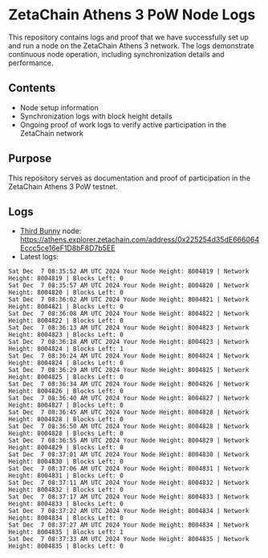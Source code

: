 # ZetaChain Athens 3 PoW Node Logs
This repository contains logs and proof that we have successfully set up and run a node on the ZetaChain Athens 3 network. The logs demonstrate continuous node operation, including synchronization details and performance.

## Contents
- Node setup information
- Synchronization logs with block height details
- Ongoing proof of work logs to verify active participation in the ZetaChain network

## Purpose
This repository serves as documentation and proof of participation in the ZetaChain Athens 3 PoW testnet.

## Logs

- [Third Bunny](https://thirdbunny.xyz/) node: https://athens.explorer.zetachain.com/address/0x225254d35dE666064Eccc5ce16eF1D8bF8D7b5EE
- Latest logs:
```
Sat Dec  7 08:35:52 AM UTC 2024 Your Node Height: 8004819 | Network Height: 8004819 | Blocks Left: 0
Sat Dec  7 08:35:57 AM UTC 2024 Your Node Height: 8004820 | Network Height: 8004820 | Blocks Left: 0
Sat Dec  7 08:36:02 AM UTC 2024 Your Node Height: 8004821 | Network Height: 8004821 | Blocks Left: 0
Sat Dec  7 08:36:08 AM UTC 2024 Your Node Height: 8004822 | Network Height: 8004822 | Blocks Left: 0
Sat Dec  7 08:36:13 AM UTC 2024 Your Node Height: 8004823 | Network Height: 8004823 | Blocks Left: 0
Sat Dec  7 08:36:18 AM UTC 2024 Your Node Height: 8004823 | Network Height: 8004824 | Blocks Left: 1
Sat Dec  7 08:36:24 AM UTC 2024 Your Node Height: 8004824 | Network Height: 8004824 | Blocks Left: 0
Sat Dec  7 08:36:29 AM UTC 2024 Your Node Height: 8004825 | Network Height: 8004825 | Blocks Left: 0
Sat Dec  7 08:36:34 AM UTC 2024 Your Node Height: 8004826 | Network Height: 8004826 | Blocks Left: 0
Sat Dec  7 08:36:40 AM UTC 2024 Your Node Height: 8004827 | Network Height: 8004827 | Blocks Left: 0
Sat Dec  7 08:36:45 AM UTC 2024 Your Node Height: 8004828 | Network Height: 8004828 | Blocks Left: 0
Sat Dec  7 08:36:50 AM UTC 2024 Your Node Height: 8004828 | Network Height: 8004828 | Blocks Left: 0
Sat Dec  7 08:36:55 AM UTC 2024 Your Node Height: 8004829 | Network Height: 8004829 | Blocks Left: 0
Sat Dec  7 08:37:01 AM UTC 2024 Your Node Height: 8004830 | Network Height: 8004830 | Blocks Left: 0
Sat Dec  7 08:37:06 AM UTC 2024 Your Node Height: 8004831 | Network Height: 8004831 | Blocks Left: 0
Sat Dec  7 08:37:11 AM UTC 2024 Your Node Height: 8004832 | Network Height: 8004832 | Blocks Left: 0
Sat Dec  7 08:37:17 AM UTC 2024 Your Node Height: 8004833 | Network Height: 8004833 | Blocks Left: 0
Sat Dec  7 08:37:22 AM UTC 2024 Your Node Height: 8004834 | Network Height: 8004834 | Blocks Left: 0
Sat Dec  7 08:37:27 AM UTC 2024 Your Node Height: 8004834 | Network Height: 8004835 | Blocks Left: 1
Sat Dec  7 08:37:33 AM UTC 2024 Your Node Height: 8004835 | Network Height: 8004835 | Blocks Left: 0
```
